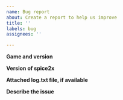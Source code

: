 ```yaml
---
name: Bug report
about: Create a report to help us improve
title: ''
labels: bug
assignees: ''

---
```


**Game and version**


**Version of spice2x**


**Attached log.txt file, if available**


**Describe the issue**
